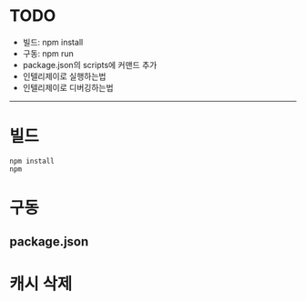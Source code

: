 # TODO

- 빌드: npm install
- 구동: npm run
- package.json의 scripts에 커맨드 추가
- 인텔리제이로 실행하는법
- 인텔리제이로 디버깅하는법

---

# 빌드

```shell
npm install
npm 
```

# 구동

## package.json


# 캐시 삭제

